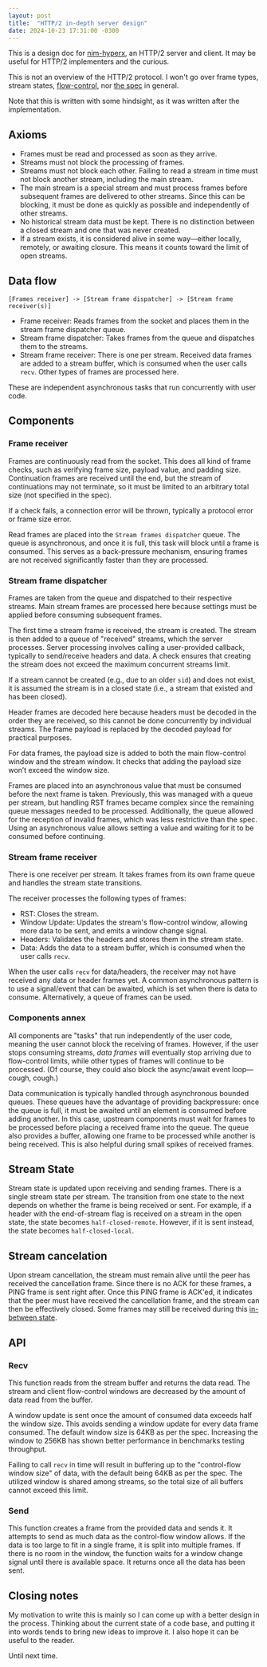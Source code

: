 ```yaml
---
layout: post
title:  "HTTP/2 in-depth server design"
date: 2024-10-23 17:31:00 -0300
---
```


This is a design doc for [nim-hyperx](https://github.com/nitely/nim-hyperx), an HTTP/2 server and client. It may be useful for HTTP/2 implementers and the curious.

This is not an overview of the HTTP/2 protocol. I won't go over frame types, stream states, [flow-control](https://nitely.github.io/2024/08/23/http-2-flow-control-dead-lock.html), nor [the spec](https://datatracker.ietf.org/doc/html/rfc9113) in general.

Note that this is written with some hindsight, as it was written after the implementation.

## Axioms

- Frames must be read and processed as soon as they arrive.
- Streams must not block the processing of frames.
- Streams must not block each other. Failing to read a stream in time must not block another stream, including the main stream.
- The main stream is a special stream and must process frames before subsequent frames are delivered to other streams. Since this can be blocking, it must be done as quickly as possible and independently of other streams.
- No historical stream data must be kept. There is no distinction between a closed stream and one that was never created.
- If a stream exists, it is considered alive in some way—either locally, remotely, or awaiting closure. This means it counts toward the limit of open streams.

## Data flow

```
[Frames receiver] -> [Stream frame dispatcher] -> [Stream frame receiver(s)]
```

- Frame receiver: Reads frames from the socket and places them in the stream frame dispatcher queue.
- Stream frame dispatcher: Takes frames from the queue and dispatches them to the streams.
- Stream frame receiver: There is one per stream. Received data frames are added to a stream buffer, which is consumed when the user calls `recv`. Other types of frames are processed here.

These are independent asynchronous tasks that run concurrently with user code.

## Components

### Frame receiver

Frames are continuously read from the socket. This does all kind of frame checks, such as verifying frame size, payload value, and padding size. Continuation frames are received until the end, but the stream of continuations may not terminate, so it must be limited to an arbitrary total size (not specified in the spec).

If a check fails, a connection error will be thrown, typically a protocol error or frame size error.

Read frames are placed into the `Stream frames dispatcher` queue. The queue is asynchronous, and once it is full, this task will block until a frame is consumed. This serves as a back-pressure mechanism, ensuring frames are not received significantly faster than they are processed.

### Stream frame dispatcher

Frames are taken from the queue and dispatched to their respective streams. Main stream frames are processed here because settings must be applied before consuming subsequent frames.

The first time a stream frame is received, the stream is created. The stream is then added to a queue of "received" streams, which the server processes. Server processing involves calling a user-provided callback, typically to send/receive headers and data. A check ensures that creating the stream does not exceed the maximum concurrent streams limit.

If a stream cannot be created (e.g., due to an older `sid`) and does not exist, it is assumed the stream is in a closed state (i.e., a stream that existed and has been closed).

Header frames are decoded here because headers must be decoded in the order they are received, so this cannot be done concurrently by individual streams. The frame payload is replaced by the decoded payload for practical purposes.

For data frames, the payload size is added to both the main flow-control window and the stream window. It checks that adding the payload size won’t exceed the window size.

Frames are placed into an asynchronous value that must be consumed before the next frame is taken. Previously, this was managed with a queue per stream, but handling RST frames became complex since the remaining queue messages needed to be processed. Additionally, the queue allowed for the reception of invalid frames, which was less restrictive than the spec. Using an asynchronous value allows setting a value and waiting for it to be consumed before continuing.

### Stream frame receiver

There is one receiver per stream. It takes frames from its own frame queue and handles the stream state transitions.

The receiver processes the following types of frames:

- RST: Closes the stream.
- Window Update: Updates the stream's flow-control window, allowing more data to be sent, and emits a window change signal.
- Headers: Validates the headers and stores them in the stream state.
- Data: Adds the data to a stream buffer, which is consumed when the user calls `recv`.

When the user calls `recv` for data/headers, the receiver may not have received any data or header frames yet. A common asynchronous pattern is to use a signal/event that can be awaited, which is set when there is data to consume. Alternatively, a queue of frames can be used.

### Components annex

All components are "tasks" that run independently of the user code, meaning the user cannot block the receiving of frames. However, if the user stops consuming streams, *data frames* will eventually stop arriving due to flow-control limits, while other types of frames will continue to be processed. (Of course, they could also block the async/await event loop—cough, cough.)

Data communication is typically handled through asynchronous bounded queues. These queues have the advantage of providing backpressure: once the queue is full, it must be awaited until an element is consumed before adding another. In this case, upstream components must wait for frames to be processed before placing a received frame into the queue. The queue also provides a buffer, allowing one frame to be processed while another is being received. This is also helpful during small spikes of received frames.

## Stream State

Stream state is updated upon receiving and sending frames. There is a single stream state per stream. The transition from one state to the next depends on whether the frame is being received or sent. For example, if a header with the end-of-stream flag is received on a stream in the open state, the state becomes `half-closed-remote`. However, if it is sent instead, the state becomes `half-closed-local`.

## Stream cancelation

Upon stream cancellation, the stream must remain alive until the peer has received the cancellation frame. Since there is no ACK for these frames, a PING frame is sent right after. Once this PING frame is ACK'ed, it indicates that the peer must have received the cancellation frame, and the stream can then be effectively closed. Some frames may still be received during this [in-between state](https://nitely.github.io/2024/08/20/http-2-the-missing-state.html).

## API

### Recv

This function reads from the stream buffer and returns the data read. The stream and client flow-control windows are decreased by the amount of data read from the buffer.

A window update is sent once the amount of consumed data exceeds half the window size. This avoids sending a window update for every data frame consumed. The default window size is 64KB as per the spec. Increasing the window to 256KB has shown better performance in benchmarks testing throughput.

Failing to call `recv` in time will result in buffering up to the "control-flow window size" of data, with the default being 64KB as per the spec. The utilized window is shared among streams, so the total size of all buffers cannot exceed this limit.

### Send

This function creates a frame from the provided data and sends it. It attempts to send as much data as the control-flow window allows. If the data is too large to fit in a single frame, it is split into multiple frames. If there is no room in the window, the function waits for a window change signal until there is available space. It returns once all the data has been sent.

## Closing notes

My motivation to write this is mainly so I can come up with a better design in the process. Thinking about the current state of a code base, and putting it into words tends to bring new ideas to improve it. I also hope it can be useful to the reader.

Until next time.
